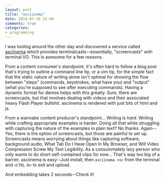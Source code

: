 ```yaml
---
layout: post
title: "asciinema"
date: 2014-07-16 15:40
comments: true
categories:
- programming
---
```


I was tooling around the other day and discovered a service called [asciinema](https://asciinema.org) which provides
terminalcasts--essentially, "screencasts" with terminal I/O.  This is awesome for a few reasons.

From a content consumer's standpoint, it's often hard to follow a blog post that's trying to outline a command line tip,
or a vim tip, for the simple fact that the static nature of writing alone isn't optimal for showing the flow between
"steps" (commands, keystrokes, what have you) and "output" (what you're supposed to see after executing commands).
Having a dynamic format for demos helps with this greatly.  Sure, there are screencasts, but that involves dealing with
videos and their associated heavy Flash Player bullshit.  asciinema is rendered with just bits of html and js.

From a wannabe content producer's standpoint...  Writing is _hard_.  Writing while crafting appropriate examples is
harder.  Doing all that while struggling with capturing the nature of the examples in plain text?  No thanks.
Again--Yes, there is the option of screencasts, but those are painful to set up.  Screencasts means worrying about
things like capturing software, background audio, What Tab Do I Have Open In My Browser, and Will Video Compression
Screw My Text Legibility.  As a consummately lazy person who only wants to do short self-contained clips for now...
That's way too big of a barrier.  asciinema is easy--Just install, then `asciinema rec` from the terminal and `<CTRL-D>`
to exit and upload.

And embedding takes 2 seconds--Check it!

<script type="text/javascript" src="https://asciinema.org/a/10785.js" id="asciicast-10785" async></script>
